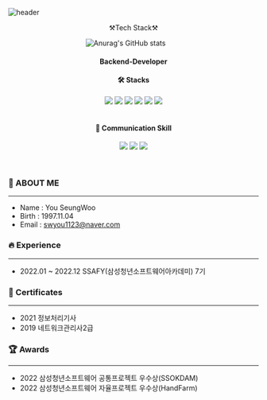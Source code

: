 ![header](https://capsule-render.vercel.app/api?type=Waving&color=add8e6&height=300&section=header&text=YouSeungWoo&fontSize=90&fontColor=ffffff)

<div align="center">⚒Tech Stack⚒ </div>


<div align="center">
  
![Anurag's GitHub stats](https://github-readme-stats.vercel.app/api?username=swyou1123&show_icons=true&theme=radical) &nbsp;&nbsp;&nbsp;&nbsp;&nbsp;&nbsp;&nbsp;

#### Backend-Developer


#### 🛠 Stacks

<img src="https://img.shields.io/badge/Java-010101?style=for-the-badge&logo=java&logoColor=#007396"/> <img src="https://img.shields.io/badge/Spring Boot-6DB33F?style=for-the-badge&logo=Spring Boot&logoColor=white"/> <img src="https://img.shields.io/badge/Redis-D12228?style=for-the-badge&logo=Redis&logoColor=white"/> <img src="https://img.shields.io/badge/Mysql-007396?style=for-the-badge&logo=Mysql&logoColor=white"/> <img src="https://img.shields.io/badge/Amazon EC2-FF9900?style=for-the-badge&logo=Amazon EC2&logoColor=white" /> <img src="https://img.shields.io/badge/Ubuntu-E95420?style=for-the-badge&logo=Ubuntu&logoColor=white"/><br><br>


#### 📢 Communication Skill

<img src="https://img.shields.io/badge/Jira-0052CC?style=for-the-badge&logo=Jira&logoColor=white"/>  <img src="https://img.shields.io/badge/GitLab-FCA121?style=for-the-badge&logo=GitLab&logoColor=white"/> <img src="https://img.shields.io/badge/PostMan-D24939?style=for-the-badge&logo=PostMan&logoColor=white"/> 
  
</div>


<br />
 
### 👩 ABOUT ME 
<hr />

- Name : You SeungWoo
- Birth : 1997.11.04
- Email : swyou1123@naver.com

### 🔥 Experience
<hr />

- 2022.01 ~ 2022.12 SSAFY(삼성청년소프트웨어아카데미) 7기

### 🥇 Certificates
<hr />

- 2021 정보처리기사
- 2019 네트워크관리사2급

### 🏆 Awards
<hr />  

- 2022 삼성청년소프트웨어 공통프로젝트 우수상(SSOKDAM)
- 2022 삼성청년소프트웨어 자율프로젝트 우수상(HandFarm)

<br />
